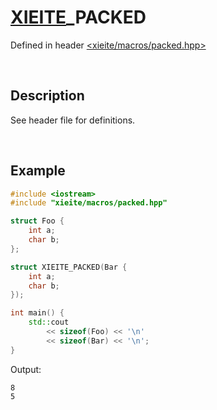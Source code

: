 # [XIEITE](../../macros.md)\_PACKED
Defined in header [<xieite/macros/packed.hpp>](../../../include/xieite/macros/packed.hpp)

&nbsp;

## Description
See header file for definitions.

&nbsp;

## Example
```cpp
#include <iostream>
#include "xieite/macros/packed.hpp"

struct Foo {
	int a;
	char b;
};

struct XIEITE_PACKED(Bar {
	int a;
	char b;
});

int main() {
	std::cout
		<< sizeof(Foo) << '\n'
		<< sizeof(Bar) << '\n';
}
```
Output:
```
8
5
```
